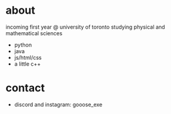 # about
incoming first year @ university of toronto studying physical and mathematical sciences
- python
- java
- js/html/css
- a little c++

# contact
- discord and instagram: gooose_exe
